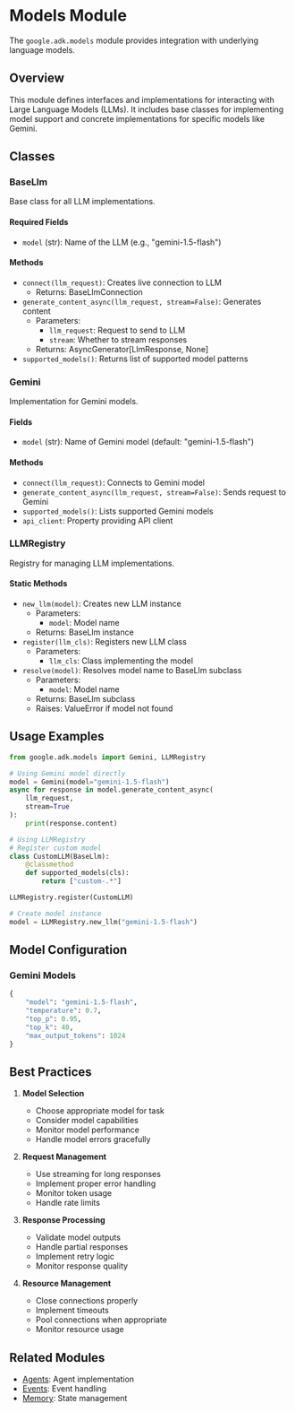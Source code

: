 # Models Module

The `google.adk.models` module provides integration with underlying language models.

## Overview

This module defines interfaces and implementations for interacting with Large Language Models (LLMs). It includes base classes for implementing model support and concrete implementations for specific models like Gemini.

## Classes

### BaseLlm
Base class for all LLM implementations.

#### Required Fields
- `model` (str): Name of the LLM (e.g., "gemini-1.5-flash")

#### Methods
- `connect(llm_request)`: Creates live connection to LLM
  - Returns: BaseLlmConnection
- `generate_content_async(llm_request, stream=False)`: Generates content
  - Parameters:
    - `llm_request`: Request to send to LLM
    - `stream`: Whether to stream responses
  - Returns: AsyncGenerator[LlmResponse, None]
- `supported_models()`: Returns list of supported model patterns

### Gemini
Implementation for Gemini models.

#### Fields
- `model` (str): Name of Gemini model (default: "gemini-1.5-flash")

#### Methods
- `connect(llm_request)`: Connects to Gemini model
- `generate_content_async(llm_request, stream=False)`: Sends request to Gemini
- `supported_models()`: Lists supported Gemini models
- `api_client`: Property providing API client

### LLMRegistry
Registry for managing LLM implementations.

#### Static Methods
- `new_llm(model)`: Creates new LLM instance
  - Parameters:
    - `model`: Model name
  - Returns: BaseLlm instance
- `register(llm_cls)`: Registers new LLM class
  - Parameters:
    - `llm_cls`: Class implementing the model
- `resolve(model)`: Resolves model name to BaseLlm subclass
  - Parameters:
    - `model`: Model name
  - Returns: BaseLlm subclass
  - Raises: ValueError if model not found

## Usage Examples

```python
from google.adk.models import Gemini, LLMRegistry

# Using Gemini model directly
model = Gemini(model="gemini-1.5-flash")
async for response in model.generate_content_async(
    llm_request,
    stream=True
):
    print(response.content)

# Using LLMRegistry
# Register custom model
class CustomLLM(BaseLlm):
    @classmethod
    def supported_models(cls):
        return ["custom-.*"]

LLMRegistry.register(CustomLLM)

# Create model instance
model = LLMRegistry.new_llm("gemini-1.5-flash")
```

## Model Configuration

### Gemini Models
```python
{
    "model": "gemini-1.5-flash",
    "temperature": 0.7,
    "top_p": 0.95,
    "top_k": 40,
    "max_output_tokens": 1024
}
```

## Best Practices

1. **Model Selection**
   - Choose appropriate model for task
   - Consider model capabilities
   - Monitor model performance
   - Handle model errors gracefully

2. **Request Management**
   - Use streaming for long responses
   - Implement proper error handling
   - Monitor token usage
   - Handle rate limits

3. **Response Processing**
   - Validate model outputs
   - Handle partial responses
   - Implement retry logic
   - Monitor response quality

4. **Resource Management**
   - Close connections properly
   - Implement timeouts
   - Pool connections when appropriate
   - Monitor resource usage

## Related Modules
- [Agents](agents.md): Agent implementation
- [Events](events.md): Event handling
- [Memory](memory.md): State management
